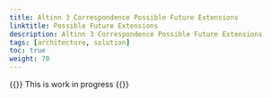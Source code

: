 ```yaml
---
title: Altinn 3 Correspondence Possible Future Extensions
linktitle: Possible Future Extensions
description: Altinn 3 Correspondence Possible Future Extensions
tags: [architecture, solution]
toc: true
weight: 70
---
```


{{<notice warning>}} <!-- info -->
This is work in progress
{{</notice>}}
